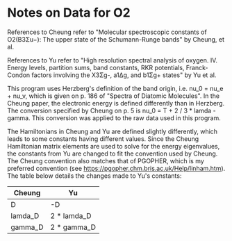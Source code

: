 # Notes on Data for O2

References to Cheung refer to "Molecular spectroscopic constants of O2(B3Σu−): The upper state of the Schumann-Runge bands" by Cheung, et al.

References to Yu refer to "High resolution spectral analysis of oxygen. IV. Energy levels, partition sums, band constants, RKR potentials, Franck-Condon factors involving the X3Σg-, a1Δg, and b1Σg+ states" by Yu et al.

This program uses Herzberg's definition of the band origin, i.e. nu_0 = nu_e + nu_v, which is given on p. 186 of "Spectra of Diatomic Molecules". In the Cheung paper, the electronic energy is defined differently than in Herzberg. The conversion specified by Cheung on p. 5 is nu_0 = T + 2 / 3 * lamda - gamma. This conversion was applied to the raw data used in this program.

The Hamiltonians in Cheung and Yu are defined slightly differently, which leads to some constants having different values. Since the Cheung Hamiltonian matrix elements are used to solve for the energy eigenvalues, the constants from Yu are changed  to fit the convention used by Cheung. The Cheung convention also matches that of PGOPHER, which is my preferred convention (see https://pgopher.chm.bris.ac.uk/Help/linham.htm). The table below details the changes made to Yu's constants:

Cheung  | Yu
--------|------------
D       | -D
lamda_D | 2 * lamda_D
gamma_D | 2 * gamma_D
